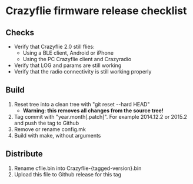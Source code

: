 Crazyflie firmware release checklist
=============================

Checks
---------
 - Verify that Crazyflie 2.0 still flies:
	 - Using a BLE client, Android or iPhone
	 - Using the PC Crazyflie client and Crazyradio
 - Verify that LOG and params are still working
 - Verify that the radio connectivity is still working properly

Build
------
 1. Reset tree into a clean tree with "git reset --hard HEAD"
	 - **Warning: this removes all changes from the source tree!**
 2. Tag commit with "year.month[.patch]". For example 2014.12.2 or 2015.2 and push the tag to Github
 3. Remove or rename config.mk
 4. Build with make, without arguments

Distribute
------------

 1. Rename cflie.bin into Crazyflie-{tagged-version}.bin
 2. Upload this file to Github release for this tag
